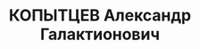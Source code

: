 ---
title: КОПЫТЦЕВ Александр Галактионович
description: "Род. в 1904 году в семье тагильского шахтера. В 1920 году пошел работать\
  \ на \n  рудник. В 1921 году стал писать в газету. Первая работа - в свердловской\
  \ газете \"На смену\" в 1926 году. Затем работал заместителем редактора в газете\
  \ \"Тагильский рабочий\". В 1932 -1933 гг. - редактор газеты \"Челябинский рабочий\"\
  . \n  Реабилитирован 05.07.57 Военной Коллегией Верховного суда СССР. Номер дела:\
  \ 23110-57"
---